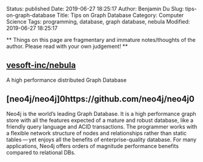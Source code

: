 Status: published
Date: 2019-06-27 18:25:17
Author: Benjamin Du
Slug: tips-on-graph-database
Title: Tips on Graph Database
Category: Computer Science
Tags: programming, database, graph database, nebula
Modified: 2019-06-27 18:25:17

**
Things on this page are fragmentary and immature notes/thoughts of the author.
Please read with your own judgement!
**

## [vesoft-inc/nebula](https://github.com/vesoft-inc/nebula)
A high performance distributed Graph Database


## [neo4j/neo4j]0https://github.com/neo4j/neo4j0
Neo4j is the world’s leading Graph Database. 
It is a high performance graph store with all the features expected of a mature and robust database, 
like a friendly query language and ACID transactions. 
The programmer works with a flexible network structure of nodes and relationships rather than static tables — yet enjoys all the benefits of enterprise-quality database. 
For many applications, Neo4j offers orders of magnitude performance benefits compared to relational DBs.
